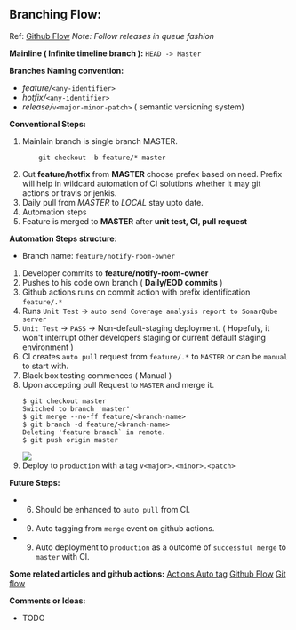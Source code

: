 Branching Flow:
---------------
Ref: [Github Flow](https://guides.github.com/introduction/flow/)
*Note: Follow releases in queue fashion*

**Mainline ( Infinite timeline branch ):**
`HEAD -> Master`

**Branches Naming convention:**
- *feature/*`<any-identifier>`
- *hotfix/*`<any-identifier>`
- *release/*`v<major-minor-patch>` ( semantic versioning system)

**Conventional Steps:**

1. Mainlain branch is single branch MASTER.
	```git
        git checkout -b feature/* master
    ```
2. Cut **feature/hotfix** from **MASTER** choose prefex based on need. Prefix will help in wildcard automation of CI solutions whether it may git actions or travis or jenkis.
3. Daily pull from *MASTER* to *LOCAL* stay upto date.
4. Automation steps
5. Feature is merged to **MASTER** after **unit test, CI, pull request**


**Automation Steps structure**:
- Branch name: `feature/notify-room-owner`
1. Developer commits to **feature/notify-room-owner**
2. Pushes to his code own branch ( **Daily/EOD commits** )
3. Github actions runs on commit action with prefix identification `feature/.*`
4. Runs `Unit Test` -> `auto send Coverage analysis report to SonarQube server`
5. `Unit Test` -> `PASS` -> Non-default-staging deployment. ( Hopefuly, it won't interrupt other developers staging or current default staging environment )
6. CI creates `auto pull` request from `feature/.*` to `MASTER` or can be `manual` to start with.
7. Black box testing commences ( Manual )
8. Upon accepting pull Request to `MASTER` and merge it.
    ```git
    $ git checkout master
    Switched to branch 'master'
    $ git merge --no-ff feature/<branch-name>
    $ git branch -d feature/<branch-name>
    Deleting 'feature branch` in remote.
    $ git push origin master
    
    ```
    ![](https://nvie.com/img/merge-without-ff@2x.png)
9. Deploy to `production` with a tag `v<major>.<minor>.<patch>` 


**Future Steps:**
- 6. Should be enhanced to `auto pull` from CI.
- 9. Auto tagging from `merge` event on github actions.
- 9. Auto deployment to `production` as a outcome of `successful merge` to `master` with CI.


**Some related articles and github actions:**
[Actions Auto tag](https://github.com/marketplace/actions/github-tag-bump)
[Github Flow](https://guides.github.com/introduction/flow/)
[Git flow](https://nvie.com/posts/a-successful-git-branching-model)


**Comments or Ideas:**
- TODO